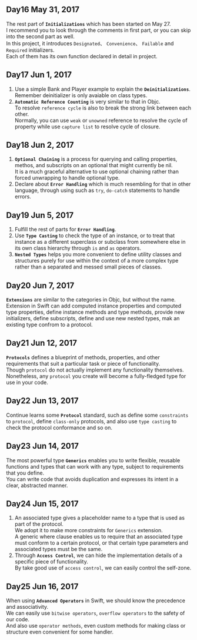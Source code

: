 ## Day16 May 31, 2017
The rest part of **`Initializations`** which has been started on May 27.  
I recommend you to look through the comments in first part, or you can skip into
the second part as well.  
In this project, it introduces `Designated`、 `Convenience`、 `Failable` and `Required` initializers.   
Each of them has its own function declared in detail in project.

## Day17 Jun 1, 2017
1. Use a simple Bank and Player example to explain the **`Deinitializations`**.  
Remember deinitializer is only avaiable on class types.
2. **`Automatic Reference Counting`** is very similar to that in Objc.  
To resolve `reference cycle` is also to break the strong link between each other.  
Normally, you can use `weak` or `unowned` reference to resolve the cycle of property while use `capture list` to resolve cycle of closure.

## Day18 Jun 2, 2017
1. **`Optional Chaining`** is a process for querying and calling properties, methos, and subscripts on
an optional that might currently be nil.  
It is a much graceful alternative to use optional chaining rather than forced unwrapping to handle optional type.
2. Declare about **`Error Handling`** which is much resembling for that in other language, through using such as `try`, `do-catch` statements to handle errors.

## Day19 Jun 5, 2017
1. Fulfill the rest of parts for **`Error Handling`**.
2. Use **`Type Casting`** to check the type of an instance, or to treat that instance as a different superclass or subclass from somewhere else in its own class hierarchy through `is` and `as` operators.
3. **`Nested Types`** helps you more convenient to define utility classes and structures purely for use within the context of a more complex type rather than a separated and messed small pieces of classes.

## Day20 Jun 7, 2017
**`Extensions`** are similar to the categories in Objc, but without the name.  
Extension in Swift can add computed instance properties and computed type properties, define instance methods and type methods, provide new initializers, define subscripts, define and use new nested types, mak an existing type confrom to a protocol.

## Day21 Jun 12, 2017
**`Protocols`** defines a blueprint of methods, properties, and other requirements that suit a particular task or piece of functionality.  
Though `protocol` do not actually implement any functionality themselves.  
Nonetheless, any `protocol` you create will become a fully-fledged type for use in your code.

## Day22 Jun 13, 2017
Continue learns some **`Protocol`** standard, such as define some `constraints` to `protocol`, define `class-only` protocols, and also use `type casting` to check the protocol conformance and so on.

## Day23 Jun 14, 2017
The most powerful type **`Generics`** enables you to write flexible, reusable functions and types that can work with any type, subject to requirements that you define.  
You can write code that avoids duplication and expresses its intent in a clear, abstracted manner.

## Day24 Jun 15, 2017
1. An associated type gives a placeholder name to a type that is used as part of the protocol.  
We adopt it to make more constraints for `Generics` extension.  
A generic where clause enables us to require that an associated type must conform to a certain protocol, or that certain type parameters and associated types must be the same.
2. Through **`Access Control`**, we can hide the implementation details of a specific piece of functionality.  
By take good use of `access control`, we can easily control the self-zone.

## Day25 Jun 16, 2017
When using **`Advanced Operators`** in Swift, we should know the precedence and associativity.  
We can easily use `bitwise operators`, `overflow operators` to the safety of our code.  
And also use `operator methods`, even custom methods for making class or structure even convenient for some handler. 
